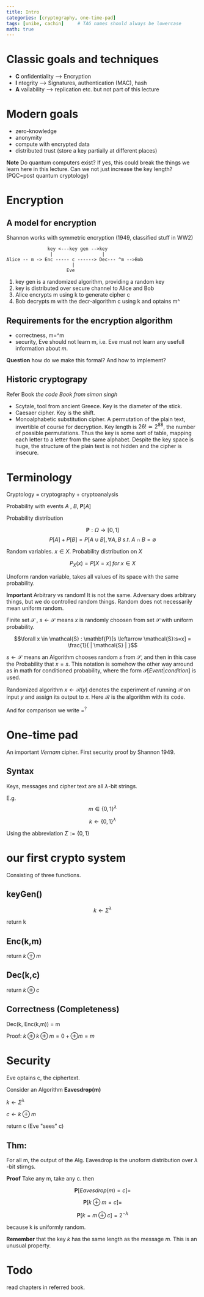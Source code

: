 ```yaml
---
title: Intro 
categories: [cryptography, one-time-pad]
tags: [unibe, cachin]     # TAG names should always be lowercase
math: true
---
```


# Classic goals and techniques
* **C** onfidentiality --> Encryption
* **I** ntegrity --> Signatures, authentication (MAC), hash
* **A** vailability --> replication etc. but not part of this lecture

# Modern goals
* zero-knowledge
* anonymity
* compute with encrypted data
* distributed trust (store a key partially at different places)

**Note**  Do quantum computers exist? If yes, this could break the things we learn here in this 
lecture. Can we not just increase the key length? (PQC=post quantum cryptology)

# Encryption
## A model for encryption
Shannon works with symmetric encryption (1949, classified stuff in WW2)

```
               key <---key gen -->key 
                |                  |
Alice -- m -> Enc ----- c ------> Dec--- ^m -->Bob            
                        |            
                      Eve  
```
1. key gen is a randomized algorithm, providing a random key
2. key is distributed over secure channel to Alice and Bob
3. Alice encrypts m using k to generate cipher c
4. Bob decrypts m with the decr-algorithm c using k and optains m^

## Requirements for the encryption algorithm
* correctness, m=^m
* security, Eve should not learn m, i.e. Eve must not learn any usefull information about $m$.

**Question**  how do we make this formal? And how to implement? 
## Historic cryptograpy
Refer Book _the code Book from  simon singh_
* Scytale, tool from ancient Greece. Key is the diameter of the stick.
* Caesaer cipher. Key is the shift.
* Monoalphabetic substitution cipher. A permutation of the plain text, invertible of course for decryption. Key length is $26! \simeq 2^{88}$, the number of possible permutations. Thus the key is some sort of table, mapping each letter to a letter from the same alphabet. Despite the key space is huge, the structure of the plain text is not hidden and the cipher is insecure.

# Terminology
Cryptology = cryptography + cryptoanalysis

Probability with events $A$ , $B$, $\mathbf{P}[A]$

Probability distribution

$$ \mathbf{P}: \Omega \rightarrow [0,1]$$
$$ P[A] + P[B] = P[A \cup B], \forall A,B \; s.t. \; A \cap B = \emptyset$$

Random variables. $x \in X$. Probability distribution on $X$ 

$$ P_{X}(x) = P[X = x] \; for \; x \in X $$

Unoform randon variable, takes all values of its space with the same probability.

**Important** Arbitrary vs random! It is not the same. Adversary does arbitrary things, but we do controlled random things.
Random does not necessarily mean uniform random.

Finite set $\mathcal{S}$ , $s \leftarrow \mathcal{S}$ means $x$ is randomly choosen from set $\mathcal{S}$ with uniform probability.

$$\forall x \in \mathcal{S} : \mathbf{P}[s \leftarrow \mathcal{S}:s=x] = \frac{1}{ | \mathcal{S} | }$$ 

$s \leftarrow \mathcal{S}$ means an Algorithm chooses random $s$ from $\mathcal{S}$, and then in this case the Probability that $x=s$.
This notation is somehow the other way arround as in math for conditioned probability, where the form $\mathcal{P}[Event | condition]$ is used. 

Randomized algorithm $x \leftarrow \mathcal{R}(y)$ denotes the experiment of running $\mathcal{R}$ on input $y$ and assign its output to $x$. Here $\mathcal{R}$ is the algorithm  with its code.

And for comparison we write $=^?$

# One-time pad
An important *Vernam* cipher. First security proof by Shannon 1949.
## Syntax
Keys, messages and cipher text are all $\lambda$-bit strings.

E.g. 
$$m \in \lbrace 0,1 \rbrace^{\lambda}$$

$$ k \leftarrow \lbrace 0,1 \rbrace^{\lambda}$$

Using the abbreviation $\Sigma := \lbrace 0,1 \rbrace$


# our first crypto system
Consisting of three functions.
## keyGen()

$$ k \leftarrow \Sigma ^{\lambda}$$

return k

## Enc(k,m)
return $k \oplus m$

## Dec(k,c)

return $k \oplus c$

## Correctness (Completeness)

Dec(k, Enc(k,m)) = m

Proof: $k \oplus k \oplus m = 0 + \oplus m =m$

# Security
Eve optains c, the ciphertext. 

Consider an Algorithm **Eavesdrop(m)**

$k \leftarrow \Sigma^{\lambda}$

$c \leftarrow k \oplus m$

return c   (Eve "sees" c)

## Thm:
For all m, the output of the Alg. Eavesdrop is the unoform distribution over $\lambda$ -bit stirngs.

**Proof** Take any m, take any c. then

$$ \mathbf{P}[Eavesdrop(m) = c] =$$

$$ \mathbf{P}[k \oplus m = c] =$$

$$ \mathbf{P}[k = m \oplus c] = 2^{-\lambda} $$ 

because k is uniformly random. 

**Remember** that the key $k$ has the same length as the message $m$. This is an unusual property. 

# Todo 
read chapters in referred book.







